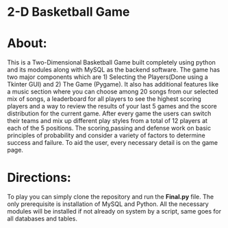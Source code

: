 # 2-D Basketball Game
# About:

This is a Two-Dimensional Basketball Game built completely using python and its modules along with MySQL as the backend software. The game has two major components which are 1) Selecting the Players(Done using a Tkinter GUI) and 2) The Game (Pygame). It also has additional features like a music section where you can choose among 20 songs from our selected mix of songs, a leaderboard for all players to see the highest scoring players and a way to review the results of your last 5 games and the score distribution for the current game. After every game the users can switch their teams and mix up different play styles from a total of 12 players at each of the 5 positions. The scoring,passing and defense work on basic principles of probability and consider a variety of factors to determine success and failure. To aid the user, every necessary detail is on the game page.   

# Directions:

To play you can simply clone the repository and run the **Final.py** file. The only prerequisite is installation of MySQL and Python. All the necessary modules will be installed if not already on system by a script, same goes for all databases and tables.

